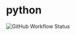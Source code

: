# python
<img alt="GitHub Workflow Status" src="https://img.shields.io/github/actions/workflow/status/exxpe1/python/django.yml">
